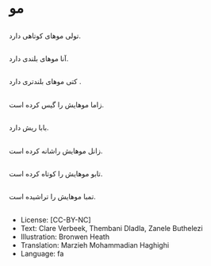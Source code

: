# مو

##
تولی موهای کوتاهی دارد.

##
آنا موهای بلندی دارد.

##
کتی موهای بلندتری دارد .

##
زاما موهایش را گیس کرده است.

##
بابا ریش دارد.

##
زانل موهایش راشانه کرده است.

##
تابو موهایش را کوتاه کرده است.

##
تمبا موهایش را تراشیده است.

##
* License: [CC-BY-NC]
* Text: Clare Verbeek, Thembani Dladla, Zanele Buthelezi
* Illustration: Bronwen Heath
* Translation: Marzieh Mohammadian Haghighi
* Language: fa
